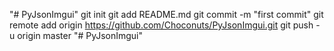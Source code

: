 "# PyJsonImgui"  git init git add README.md git commit -m "first commit" git remote add origin https://github.com/Choconuts/PyJsonImgui.git git push -u origin master 
"# PyJsonImgui" 
